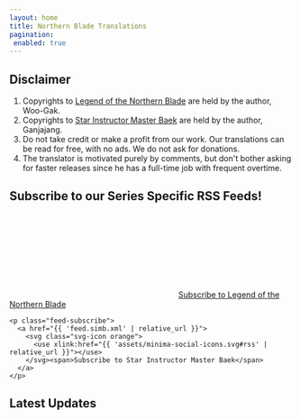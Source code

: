 ```yaml
---
layout: home
title: Northern Blade Translations
pagination:
 enabled: true
---
```


## Disclaimer

1. Copyrights to <a href="/LNB/">Legend of the Northern Blade</a> are held by the author, Woo-Gak.
2. Copyrights to <a href="/SIMB/">Star Instructor Master Baek</a> are held by the author, Ganjajang.
3. Do not take credit or make a profit from our work. Our translations can be read for free, with no ads. We do not ask for donations.
4. The translator is motivated purely by comments, but don't bother asking for faster releases since he has a full-time job with frequent overtime.

## Subscribe to our Series Specific RSS Feeds!

<div>
	<p class="feed-subscribe">
	  <a href="{{ 'feed.lnb.xml' | relative_url }}">
		<svg class="svg-icon orange">
		  <use xlink:href="{{ 'assets/minima-social-icons.svg#rss' | relative_url }}"></use>
		</svg><span>Subscribe to Legend of the Northern Blade</span>
	  </a>
	</p>

	<p class="feed-subscribe">
	  <a href="{{ 'feed.simb.xml' | relative_url }}">
		<svg class="svg-icon orange">
		  <use xlink:href="{{ 'assets/minima-social-icons.svg#rss' | relative_url }}"></use>
		</svg><span>Subscribe to Star Instructor Master Baek</span>
	  </a>
	</p>
</div>

## Latest Updates
